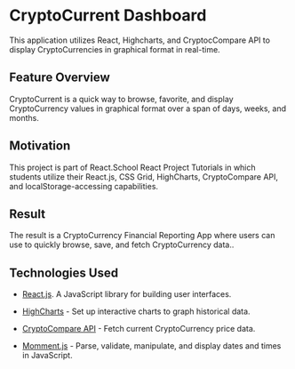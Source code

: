 # CryptoCurrent Dashboard
This application utilizes React, Highcharts, and CryptocCompare API to display CryptoCurrencies in graphical format in real-time.

## Feature Overview
CryptoCurrent is a quick way to browse, favorite, and display CryptoCurrency values in graphical format over a span of days, weeks, and months.

## Motivation
This project is part of React.School React Project Tutorials in which students utilize their React.js, CSS Grid, HighCharts, CryptoCompare API, and localStorage-accessing capabilities.

## Result
The result is a CryptoCurrency Financial Reporting App where users can use to quickly browse, save, and fetch CryptoCurrency data..

## Technologies Used
- [React.js](https://reactjs.org/ "React.js"). A JavaScript library for building user interfaces.

- [HighCharts](https://api.earth911.com/ "Earth911 Search API") - Set up interactive charts to graph historical data.

- [CryptoCompare API](https://min-api.cryptocompare.com/ "CryptoCompare API") - Fetch current CryptoCurrency price data.

- [Momment.js](https://momentjs.com/ "Moment") - Parse, validate, manipulate, and display dates and times in JavaScript.

